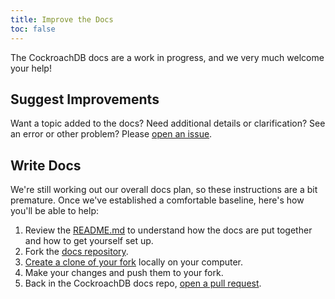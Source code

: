 ```yaml
---
title: Improve the Docs
toc: false
---
```


The CockroachDB docs are a work in progress, and we very much welcome your help! 

## Suggest Improvements

Want a topic added to the docs? Need additional details or clarification? See an error or other problem? Please [open an issue](https://github.com/cockroachdb/docs/issues). 

## Write Docs

We're still working out our overall docs plan, so these instructions are a bit premature. Once we've established a comfortable baseline, here's how you'll be able to help:

1. Review the [README.md](https://github.com/cockroachdb/docs/blob/master/README.md) to understand how the docs are put together and how to get yourself set up.
2. Fork the [docs repository](https://github.com/cockroachdb/docs).
3. [Create a clone of your fork](https://github.com/jseldess/docs-2.git) locally on your computer.
4. Make your changes and push them to your fork.
5. Back in the CockroachDB docs repo, [open a pull request](https://github.com/cockroachdb/docs/pulls).
